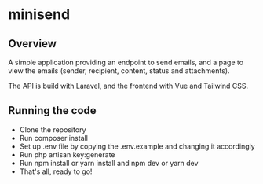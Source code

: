 # minisend

## Overview

A simple application providing an endpoint to send emails, and a page to view the emails (sender, 
recipient, content, status and attachments).

The API is build with Laravel, and the frontend with Vue and Tailwind CSS.

## Running the code

- Clone the repository
- Run composer install
- Set up .env file by copying the .env.example and changing it accordingly
- Run php artisan key:generate
- Run npm install or yarn install and npm dev or yarn dev
- That's all, ready to go!
